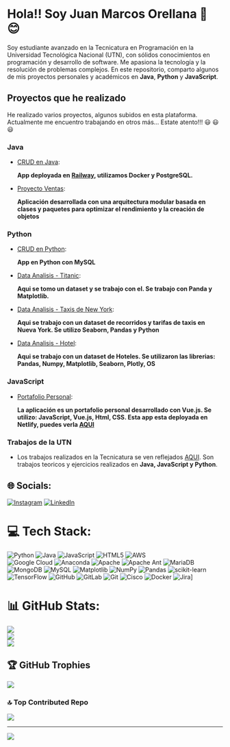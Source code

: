 # Hola!! Soy Juan Marcos Orellana 👋 😊 

Soy estudiante avanzado en la Tecnicatura en Programación en la Universidad Tecnológica Nacional (UTN), con sólidos conocimientos en programación y desarrollo de software. Me apasiona la tecnología y la resolución de problemas complejos. En este repositorio, comparto algunos de mis proyectos personales y académicos en **Java**, **Python** y **JavaScript**.

## Proyectos que he realizado

He realizado varios proyectos, algunos subidos en esta plataforma. Actualmente me encuentro trabajando en otros más... Estate atento!!! 😃 😃 😃

### Java
- [CRUD en Java](https://github.com/juanmarcoso/Java-Railway-CRUD-a-rest): 

  **App deployada en [Railway](https://java-railway-crud-a-rest-production.up.railway.app/productos), utilizamos Docker y PostgreSQL.**
- [Proyecto Ventas](https://github.com/juanmarcoso/VentasEnJava/blob/main/README.md):

  **Aplicación desarrollada con una arquitectura modular basada en clases y paquetes para optimizar el rendimiento y la creación de objetos**
### Python
- [CRUD en Python](https://github.com/juanmarcoso/CRUD-Python):

  **App en Python con MySQL**

- [Data Analisis - Titanic](https://github.com/juanmarcoso/Titanic-dataset-analysis):

  **Aqui se tomo un dataset y se trabajo con el. Se trabajo con Panda y Matplotlib.**

- [Data Analisis - Taxis de New York](https://github.com/juanmarcoso/TaxisNY-dataset-analysis):

  **Aqui se trabajo con un dataset de recorridos y tarifas de taxis en Nueva York. Se utilizo Seaborn, Pandas y Python**

- [Data Analisis - Hotel](https://github.com/juanmarcoso/Data_Analysis_Hotel/blob/main/AnalysisHotel.ipynb):

  **Aqui se trabajo con un dataset de Hoteles. Se utilizaron las librerias: Pandas, Numpy, Matplotlib, Seaborn, Plotly, OS**
### JavaScript

- [Portafolio Personal](https://github.com/juanmarcoso/Portafolio-Web-2):

  **La aplicación es un portafolio personal desarrollado con Vue.js. Se utilizo: JavaScript, Vue.js, Html, CSS. Esta app esta deployada en Netlify, puedes verla [AQUI](https://portafoliovue-juan-orellana.netlify.app/)**

### Trabajos de la UTN 
- Los trabajos realizados en la Tecnicatura se ven reflejados [AQUI](https://github.com/juanmarcoso/Tec-SegundoSemestre). Son trabajos teoricos y ejercicios realizados en **Java, JavaScript y Python**. 

## 🌐 Socials:
[![Instagram](https://img.shields.io/badge/Instagram-%23E4405F.svg?logo=Instagram&logoColor=white)](https://instagram.com/@juanmarcoso) [![LinkedIn](https://img.shields.io/badge/LinkedIn-%230077B5.svg?logo=linkedin&logoColor=white)](https://linkedin.com/in/https://www.linkedin.com/in/juan-marcos-orellana-35a308168?utm_source=share&utm_campaign=share_via&utm_content=profile&utm_medium=android_app) 

# 💻 Tech Stack:
 ![Python](https://img.shields.io/badge/python-3670A0?style=for-the-badge&logo=python&logoColor=ffdd54) 
 ![Java](https://img.shields.io/badge/java-%23ED8B00.svg?style=for-the-badge&logo=openjdk&logoColor=white) 
 ![JavaScript](https://img.shields.io/badge/javascript-%23323330.svg?style=for-the-badge&logo=javascript&logoColor=%23F7DF1E) 
 ![HTML5](https://img.shields.io/badge/html5-%23E34F26.svg?style=for-the-badge&logo=html5&logoColor=white) 
 ![AWS](https://img.shields.io/badge/AWS-%23FF9900.svg?style=for-the-badge&logo=amazon-aws&logoColor=white)   
 ![Google Cloud](https://img.shields.io/badge/GoogleCloud-%234285F4.svg?style=for-the-badge&logo=google-cloud&logoColor=white) 
 ![Anaconda](https://img.shields.io/badge/Anaconda-%2344A833.svg?style=for-the-badge&logo=anaconda&logoColor=white) 
 ![Apache](https://img.shields.io/badge/apache-%23D42029.svg?style=for-the-badge&logo=apache&logoColor=white) 
 ![Apache Ant](https://img.shields.io/badge/Apache%20Ant-A81C7D?style=for-the-badge&logo=Apache%20Ant&logoColor=white) 
 ![MariaDB](https://img.shields.io/badge/MariaDB-003545?style=for-the-badge&logo=mariadb&logoColor=white) 
 ![MongoDB](https://img.shields.io/badge/MongoDB-%234ea94b.svg?style=for-the-badge&logo=mongodb&logoColor=white) 
 ![MySQL](https://img.shields.io/badge/mysql-4479A1.svg?style=for-the-badge&logo=mysql&logoColor=white) 
 ![Matplotlib](https://img.shields.io/badge/Matplotlib-%23ffffff.svg?style=for-the-badge&logo=Matplotlib&logoColor=black) 
 ![NumPy](https://img.shields.io/badge/numpy-%23013243.svg?style=for-the-badge&logo=numpy&logoColor=white) 
 ![Pandas](https://img.shields.io/badge/pandas-%23150458.svg?style=for-the-badge&logo=pandas&logoColor=white) 
 ![scikit-learn](https://img.shields.io/badge/scikit--learn-%23F7931E.svg?style=for-the-badge&logo=scikit-learn&logoColor=white) 
 ![TensorFlow](https://img.shields.io/badge/TensorFlow-%23FF6F00.svg?style=for-the-badge&logo=TensorFlow&logoColor=white) 
 ![GitHub](https://img.shields.io/badge/github-%23121011.svg?style=for-the-badge&logo=github&logoColor=white) 
 ![GitLab](https://img.shields.io/badge/gitlab-%23181717.svg?style=for-the-badge&logo=gitlab&logoColor=white) 
 ![Git](https://img.shields.io/badge/git-%23F05033.svg?style=for-the-badge&logo=git&logoColor=white) 
 ![Cisco](https://img.shields.io/badge/cisco-%23049fd9.svg?style=for-the-badge&logo=cisco&logoColor=black) 
 ![Docker](https://img.shields.io/badge/docker-%230db7ed.svg?style=for-the-badge&logo=docker&logoColor=white) 
 ![Jira](https://img.shields.io/badge/jira-%230A0FFF.svg?style=for-the-badge&logo=jira&logoColor=white)]

# 📊 GitHub Stats:
![](https://github-readme-stats.vercel.app/api?username=juanmarcoso&theme=solarized-dark&hide_border=false&include_all_commits=true&count_private=true)<br/>
![](https://github-readme-streak-stats.herokuapp.com/?user=juanmarcoso&theme=solarized-dark&hide_border=false)<br/>
![](https://github-readme-stats.vercel.app/api/top-langs/?username=juanmarcoso&theme=solarized-dark&hide_border=false&include_all_commits=true&count_private=true&layout=compact)


## 🏆 GitHub Trophies
![](https://github-profile-trophy.vercel.app/?username=juanmarcoso&theme=dracula&no-frame=true&no-bg=false&margin-w=4)

### 🔝 Top Contributed Repo
![](https://github-contributor-stats.vercel.app/api?username=juanmarcoso&limit=5&theme=dark&combine_all_yearly_contributions=true)

---
[![](https://visitcount.itsvg.in/api?id=juanmarcoso&icon=0&color=0)](https://visitcount.itsvg.in)


